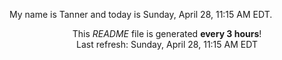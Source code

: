 My name is Tanner and today is Sunday, April 28, 11:15 AM EDT.

<p align="center">This <i>README</i> file is generated <b>every 3 hours</b>!</br>Last refresh: Sunday, April 28, 11:15 AM EDT<br /></p>

